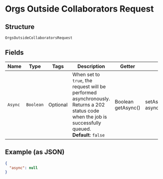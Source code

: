 
# Orgs Outside Collaborators Request

## Structure

`OrgsOutsideCollaboratorsRequest`

## Fields

| Name | Type | Tags | Description | Getter | Setter |
|  --- | --- | --- | --- | --- | --- |
| `Async` | `Boolean` | Optional | When set to `true`, the request will be performed asynchronously. Returns a 202 status code when the job is successfully queued.<br>**Default**: `false` | Boolean getAsync() | setAsync(Boolean async) |

## Example (as JSON)

```json
{
  "async": null
}
```

